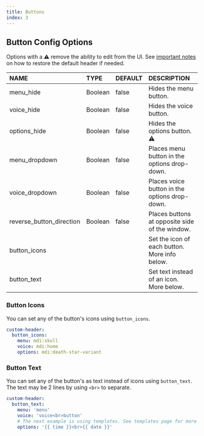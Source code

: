 ```yaml
---
title: Buttons
index: 3
---
```


## Button Config Options

Options with a :warning: remove the ability to edit from the UI. See [important notes](#intro/notes) on how to restore the default header if needed.

|NAME|TYPE|DEFAULT|DESCRIPTION|
|:-|:-|:-|:-|
|menu_hide|Boolean|false|Hides the menu button.
|voice_hide|Boolean|false|Hides the voice button.
|options_hide|Boolean|false|Hides the options button. :warning:
|menu_dropdown|Boolean|false|Places menu button in the options drop-down.
|voice_dropdown|Boolean|false|Places voice button in the options drop-down.
|reverse_button_direction|Boolean|false|Places buttons at opposite side of the window.
|button_icons|||Set the icon of each button. More info below.
|button_text|||Set text instead of an icon. More below.

### Button Icons

You can set any of the button's icons using `button_icons`.

```yaml
custom-header:
  button_icons:
    menu: mdi:skull
    voice: mdi:home
    options: mdi:death-star-variant
```

### Button Text

You can set any of the button's as text instead of icons using `button_text`.
The text may be 2 lines by using `<br>` to separate.

```yaml
custom-header:
  button_text:
    menu: 'menu'
    voice: 'voice<br>button'
    # The next example is using templates. See templates page for more info.
    options: '{{ time }}<br>{{ date }}'
```
